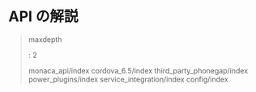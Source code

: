 API の解説
==========

> maxdepth
>
> :   2
>
> monaca\_api/index cordova\_6.5/index third\_party\_phonegap/index
> power\_plugins/index service\_integration/index config/index
